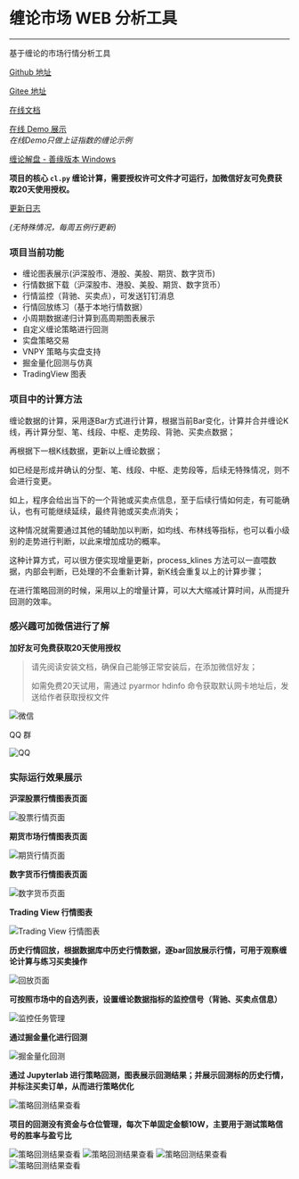 # 缠论市场 WEB 分析工具

---

基于缠论的市场行情分析工具

[Github 地址](https://github.com/yijixiuxin/chanlun-pro)

[Gitee 地址](https://gitee.com/wang-student/chanlun-pro)

[在线文档](http://docs.chanlun-trader.com/)

[在线 Demo 展示](http://www.chanlun-trader.com/)  
_在线Demo只做上证指数的缠论示例_

[缠论解盘 - 善缘版本 Windows](http://docs.chanlun-trader.com/#/WINDOWS_VERSION)

**项目的核心 `cl.py` 缠论计算，需要授权许可文件才可运行，加微信好友可免费获取20天使用授权。**

[更新日志](docs/UPDATE.md)

_(无特殊情况，每周五例行更新)_

### 项目当前功能

* 缠论图表展示(沪深股市、港股、美股、期货、数字货币)
* 行情数据下载（沪深股市、港股、美股、期货、数字货币）
* 行情监控（背驰、买卖点），可发送钉钉消息
* 行情回放练习（基于本地行情数据）
* 小周期数据递归计算到高周期图表展示
* 自定义缠论策略进行回测
* 实盘策略交易
* VNPY 策略与实盘支持
* 掘金量化回测与仿真
* TradingView 图表

### 项目中的计算方法

缠论数据的计算，采用逐Bar方式进行计算，根据当前Bar变化，计算并合并缠论K线，再计算分型、笔、线段、中枢、走势段、背驰、买卖点数据；

再根据下一根K线数据，更新以上缠论数据；

如已经是形成并确认的分型、笔、线段、中枢、走势段等，后续无特殊情况，则不会进行变更。

如上，程序会给出当下的一个背驰或买卖点信息，至于后续行情如何走，有可能确认，也有可能继续延续，最终背驰或买卖点消失；

这种情况就需要通过其他的辅助加以判断，如均线、布林线等指标，也可以看小级别的走势进行判断，以此来增加成功的概率。

这种计算方式，可以很方便实现增量更新，process_klines 方法可以一直喂数据，内部会判断，已处理的不会重新计算，新K线会重复以上的计算步骤；

在进行策略回测的时候，采用以上的增量计算，可以大大缩减计算时间，从而提升回测的效率。

### 感兴趣可加微信进行了解

**加好友可免费获取20天使用授权**

> 请先阅读安装文档，确保自己能够正常安装后，在添加微信好友；
>
> 如需免费20天试用，需通过 pyarmor hdinfo 命令获取默认网卡地址后，发送给作者获取授权文件

![微信](docs/img/wx.jpg)

QQ 群

![QQ](docs/img/qq.png)

### 实际运行效果展示

**沪深股票行情图表页面**

![股票行情页面](docs/img/stock.png)

**期货市场行情图表页面**

![期货行情页面](docs/img/futures.png)

**数字货币行情图表页面**

![数字货币页面](docs/img/currency.png)

**Trading View 行情图表**

![Trading View 行情图表](docs/img/tv_chart.png)

**历史行情回放，根据数据库中历史行情数据，逐bar回放展示行情，可用于观察缠论计算与练习买卖操作**

![回放页面](docs/img/back.png)

**可按照市场中的自选列表，设置缠论数据指标的监控信号（背驰、买卖点信息）**

![监控任务管理](docs/img/check.png)

**通过掘金量化进行回测**

![掘金量化回测](docs/img/my_quant_backtest.png)

**通过 Jupyterlab 进行策略回测，图表展示回测结果；并展示回测标的历史行情，并标注买卖订单，从而进行策略优化**

![策略回测结果查看](docs/img/back_test_1.png)

**项目的回测没有资金与仓位管理，每次下单固定金额10W，主要用于测试策略信号的胜率与盈亏比**

![策略回测结果查看](docs/img/back_test_2.png)
![策略回测结果查看](docs/img/back_test_3.png)
![策略回测结果查看](docs/img/back_test_4.png)
![策略回测结果查看](docs/img/back_test_5.png)

